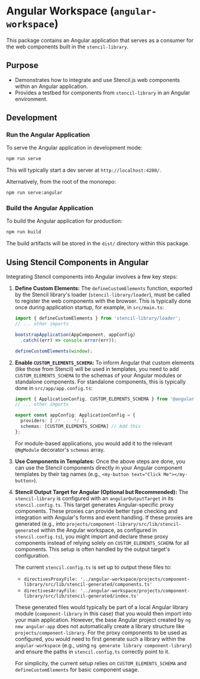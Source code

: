 # Angular Workspace (`angular-workspace`)

This package contains an Angular application that serves as a consumer for the web components built in the `stencil-library`.

## Purpose

*   Demonstrates how to integrate and use Stencil.js web components within an Angular application.
*   Provides a testbed for components from `stencil-library` in an Angular environment.

## Development

### Run the Angular Application

To serve the Angular application in development mode:
```bash
npm run serve
```
This will typically start a dev server at `http://localhost:4200/`.

Alternatively, from the root of the monorepo:
```bash
npm run serve:angular
```

### Build the Angular Application

To build the Angular application for production:
```bash
npm run build
```
The build artifacts will be stored in the `dist/` directory within this package.

## Using Stencil Components in Angular

Integrating Stencil components into Angular involves a few key steps:

1.  **Define Custom Elements:**
    The `defineCustomElements` function, exported by the Stencil library's loader (`stencil-library/loader`), must be called to register the web components with the browser. This is typically done once during application startup, for example, in `src/main.ts`:
    ```typescript
    import { defineCustomElements } from 'stencil-library/loader';
    // ... other imports

    bootstrapApplication(AppComponent, appConfig)
      .catch((err) => console.error(err));

    defineCustomElements(window);
    ```

2.  **Enable `CUSTOM_ELEMENTS_SCHEMA`:**
    To inform Angular that custom elements (like those from Stencil) will be used in templates, you need to add `CUSTOM_ELEMENTS_SCHEMA` to the schemas of your Angular modules or standalone components. For standalone components, this is typically done in `src/app/app.config.ts`:
    ```typescript
    import { ApplicationConfig, CUSTOM_ELEMENTS_SCHEMA } from '@angular/core';
    // ... other imports

    export const appConfig: ApplicationConfig = {
      providers: [ /* ... */ ],
      schemas: [CUSTOM_ELEMENTS_SCHEMA] // Add this
    };
    ```
    For module-based applications, you would add it to the relevant `@NgModule` decorator's `schemas` array.

3.  **Use Components in Templates:**
    Once the above steps are done, you can use the Stencil components directly in your Angular component templates by their tag names (e.g., `<my-button text="Click Me"></my-button>`).

4.  **Stencil Output Target for Angular (Optional but Recommended):**
    The `stencil-library` is configured with an `angularOutputTarget` in its `stencil.config.ts`. This target generates Angular-specific proxy components. These proxies can provide better type checking and integration with Angular's forms and event handling. If these proxies are generated (e.g., into `projects/component-library/src/lib/stencil-generated` within the Angular workspace, as configured in `stencil.config.ts`), you might import and declare these proxy components instead of relying solely on `CUSTOM_ELEMENTS_SCHEMA` for all components. This setup is often handled by the output target's configuration.

    The current `stencil.config.ts` is set up to output these files to:
    *   `directivesProxyFile: '../angular-workspace/projects/component-library/src/lib/stencil-generated/components.ts'`
    *   `directivesArrayFile: '../angular-workspace/projects/component-library/src/lib/stencil-generated/index.ts'`

    These generated files would typically be part of a local Angular library module (`component-library` in this case) that you would then import into your main application. However, the base Angular project created by `ng new angular-app` does not automatically create a library structure like `projects/component-library`. For the proxy components to be used as configured, you would need to first generate such a library within the `angular-workspace` (e.g., using `ng generate library component-library`) and ensure the paths in `stencil.config.ts` correctly point to it.

    For simplicity, the current setup relies on `CUSTOM_ELEMENTS_SCHEMA` and `defineCustomElements` for basic component usage.

